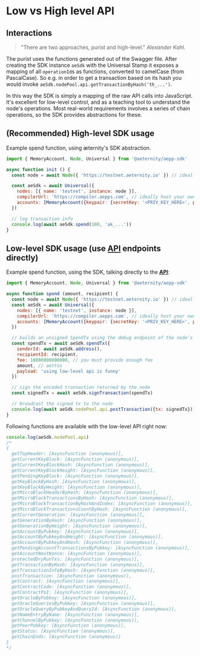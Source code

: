 # Low vs High level API

## Interactions

> "There are two approaches, purist and high-level."
*Alexander Kahl.*

The purist uses the functions generated out of the Swagger
file. After creating the SDK instance `aeSdk` with the Universal Stamp it exposes a mapping of all `operationId`s as functions, converted to camelCase (from PascalCase). So e.g. in order to get a transaction
based on its hash you would invoke `aeSdk.nodePool.api.getTransactionByHash('th_...')`.

In this way the SDK is simply a mapping of the raw API calls into
JavaScript. It's excellent for low-level control, and as a teaching tool to
understand the node's operations. Most real-world requirements involves a series
of chain operations, so the SDK provides abstractions for these.

## (**Recommended**) High-level SDK usage
Example spend function, using æternity's SDK abstraction.

```js
import { MemoryAccount, Node, Universal } from '@aeternity/aepp-sdk'

async function init () {
  const node = await Node({ 'https://testnet.aeternity.io' }) // ideally host your own node!

  const aeSdk = await Universal({
    nodes: [{ name: 'testnet', instance: node }],
    compilerUrl: 'https://compiler.aepps.com', // ideally host your own compiler!
    accounts: [MemoryAccount({keypair: {secretKey: '<PRIV_KEY_HERE>', publicKey: '<PUB_KEY_HERE>'}})],
  })

  // log transaction info
  console.log(await aeSdk.spend(100, 'ak_...'))
}
```

## Low-level SDK usage (use [API](https://aeternity.com/protocol/node/api) endpoints directly)
Example spend function, using the SDK, talking directly to the [**API**](https://aeternity.com/protocol/node/api):
```js
import { MemoryAccount, Node, Universal } from '@aeternity/aepp-sdk'

async function spend (amount, recipient) {
  const node = await Node({ 'https://testnet.aeternity.io' }) // ideally host your own node!
  const aeSdk = await Universal({
    nodes: [{ name: 'testnet', instance: node }],
    compilerUrl: 'https://compiler.aepps.com', // ideally host your own compiler!
    accounts: [MemoryAccount({keypair: {secretKey: '<PRIV_KEY_HERE>', publicKey: '<PUB_KEY_HERE>'}})],
  })

  // builds an unsigned SpendTx using the debug endpoint of the node's API
  const spendTx = await aeSdk.spendTx({
    senderId: await aeSdk.address(),
    recipientId: recipient,
    fee: 18000000000000, // you must provide enough fee
    amount, // aettos
    payload: 'using low-level api is funny'
  })

  // sign the encoded transaction returned by the node
  const signedTx = await aeSdk.signTransaction(spendTx)

  // broadcast the signed tx to the node
  console.log(await aeSdk.nodePool.api.postTransaction({tx: signedTx}))
}
```

Following functions are available with the low-level API right now:

```js
console.log(aeSdk.nodePool.api)
/*
{
  getTopHeader: [AsyncFunction (anonymous)],
  getCurrentKeyBlock: [AsyncFunction (anonymous)],
  getCurrentKeyBlockHash: [AsyncFunction (anonymous)],
  getCurrentKeyBlockHeight: [AsyncFunction (anonymous)],
  getPendingKeyBlock: [AsyncFunction (anonymous)],
  getKeyBlockByHash: [AsyncFunction (anonymous)],
  getKeyBlockByHeight: [AsyncFunction (anonymous)],
  getMicroBlockHeaderByHash: [AsyncFunction (anonymous)],
  getMicroBlockTransactionsByHash: [AsyncFunction (anonymous)],
  getMicroBlockTransactionByHashAndIndex: [AsyncFunction (anonymous)],
  getMicroBlockTransactionsCountByHash: [AsyncFunction (anonymous)],
  getCurrentGeneration: [AsyncFunction (anonymous)],
  getGenerationByHash: [AsyncFunction (anonymous)],
  getGenerationByHeight: [AsyncFunction (anonymous)],
  getAccountByPubkey: [AsyncFunction (anonymous)],
  getAccountByPubkeyAndHeight: [AsyncFunction (anonymous)],
  getAccountByPubkeyAndHash: [AsyncFunction (anonymous)],
  getPendingAccountTransactionsByPubkey: [AsyncFunction (anonymous)],
  getAccountNextNonce: [AsyncFunction (anonymous)],
  protectedDryRunTxs: [AsyncFunction (anonymous)],
  getTransactionByHash: [AsyncFunction (anonymous)],
  getTransactionInfoByHash: [AsyncFunction (anonymous)],
  postTransaction: [AsyncFunction (anonymous)],
  getContract: [AsyncFunction (anonymous)],
  getContractCode: [AsyncFunction (anonymous)],
  getContractPoI: [AsyncFunction (anonymous)],
  getOracleByPubkey: [AsyncFunction (anonymous)],
  getOracleQueriesByPubkey: [AsyncFunction (anonymous)],
  getOracleQueryByPubkeyAndQueryId: [AsyncFunction (anonymous)],
  getNameEntryByName: [AsyncFunction (anonymous)],
  getChannelByPubkey: [AsyncFunction (anonymous)],
  getPeerPubkey: [AsyncFunction (anonymous)],
  getStatus: [AsyncFunction (anonymous)],
  getChainEnds: [AsyncFunction (anonymous)]
}
*/
```
